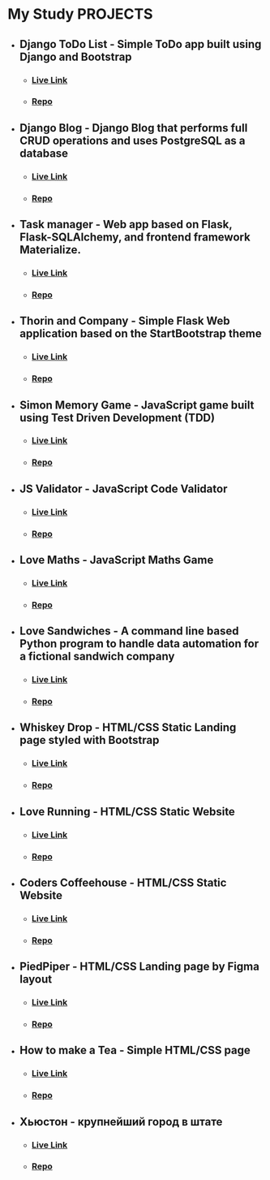 # My Study PROJECTS

- ## Django ToDo List - Simple ToDo app built using Django and Bootstrap
    - ### [Live Link](https://to-do-app-django.herokuapp.com/)
    - ### [Repo](https://github.com/FlashDrag/django-to-do-app)

- ## Django Blog - Django Blog that performs full CRUD operations and uses PostgreSQL as a database
    - ### [Live Link](https://django--blog.herokuapp.com/)
    - ### [Repo](https://github.com/FlashDrag/django-blog)

- ## Task manager - Web app based on Flask, Flask-SQLAlchemy, and frontend framework Materialize.
    - ### [Live Link](https://taskmanager-flaskapp.herokuapp.com/)
    - ### [Repo](https://github.com/FlashDrag/flask-task-manager)

- ## Thorin and Company - Simple Flask Web application based on the StartBootstrap theme
    - ### [Live Link](https://flask-app-thorin-and-company.herokuapp.com)
    - ### [Repo](https://github.com/FlashDrag/thorin-flask-app)

- ## Simon Memory Game - JavaScript game built using Test Driven Development (TDD)
    - ### [Live Link](https://flashdrag.github.io/simon-memory-game/)
    - ### [Repo](https://github.com/FlashDrag/simon-memory-game)

- ## JS Validator - JavaScript Code Validator
    - ### [Live Link](https://js-validator.netlify.app/)
    - ### [Repo](https://github.com/FlashDrag/js-validator)

- ## Love Maths - JavaScript Maths Game
    - ### [Live Link](https://flashdrag.github.io/love-maths/)
    - ### [Repo](https://github.com/FlashDrag/love-maths)

- ## Love Sandwiches - A command line based Python program to handle data automation for a fictional sandwich company
    - ### [Live Link](https://love-sandwiches-code-inst.herokuapp.com/)
    - ### [Repo](https://github.com/FlashDrag/love-sandwiches)

- ## Whiskey Drop - HTML/CSS Static Landing page styled with Bootstrap
    - ### [Live Link](https://flashdrag.github.io/whiskey-drop/)
    - ### [Repo](https://github.com/FlashDrag/whiskey-drop/)

- ## Love Running - HTML/CSS Static Website
    - ### [Live Link](https://flashdrag.github.io/love-running/)
    - ### [Repo](https://github.com/FlashDrag/love-running)

- ## Coders Coffeehouse - HTML/CSS Static Website
    - ### [Live Link](https://flashdrag.github.io/coders_coffeehouse/)
    - ### [Repo](https://github.com/FlashDrag/coders_coffeehouse)

- ## PiedPiper - HTML/CSS Landing page by Figma layout
    - ### [Live Link](https://flashdrag.github.io/piedpiper/)
    - ### [Repo](https://github.com/FlashDrag/piedpiper)

- ## How to make a Tea - Simple HTML/CSS page
    - ### [Live Link](https://flashdrag.github.io/tea/)
    - ### [Repo](https://github.com/FlashDrag/tea)

- ## Хьюстон - крупнейший город в штате
    - ### [Live Link](https://flashdrag.github.io/houston/)
    - ### [Repo](https://github.com/FlashDrag/houston)